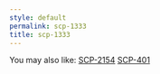 ```yaml
---
style: default
permalink: scp-1333
title: scp-1333
---
```

You may also like:
[SCP-2154](http://scp-wiki.net/scp-2154)
[SCP-401](http://scp-wiki.net/scp-401)